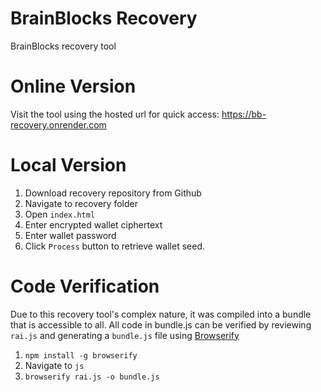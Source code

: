 # BrainBlocks Recovery
BrainBlocks recovery tool

# Online Version
Visit the tool using the hosted url for quick access: https://bb-recovery.onrender.com

# Local Version
1. Download recovery repository from Github
2. Navigate to recovery folder
3. Open `index.html`
4. Enter encrypted wallet ciphertext
5. Enter wallet password
6. Click `Process` button to retrieve wallet seed.

# Code Verification
Due to this recovery tool's complex nature, it was compiled into a bundle that is accessible to all. All code in bundle.js can be verified by reviewing `rai.js` and generating a `bundle.js` file using [Browserify](http://browserify.org)

1. `npm install -g browserify`
2. Navigate to `js`
3. `browserify rai.js -o bundle.js`
